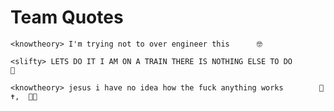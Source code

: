 # Team Quotes
```
<knowtheory> I'm trying not to over engineer this      🤓
```

```
<slifty> LETS DO IT I AM ON A TRAIN THERE IS NOTHING ELSE TO DO      🚂 
```

```
<knowtheory> jesus i have no idea how the fuck anything works        🙏 ✝️,  🚫🍆
```
